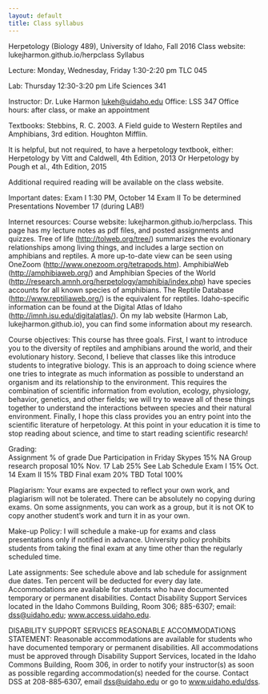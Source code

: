 ```yaml
---
layout: default
title: Class syllabus
---
```


Herpetology (Biology 489), University of Idaho, Fall 2016
Class website: lukejharmon.github.io/herpclass
Syllabus

Lecture:	Monday, Wednesday, Friday
	1:30-2:20 pm
	TLC 045

Lab:	Thursday
	12:30-3:20 pm
	Life Sciences 341

Instructor:	Dr. Luke Harmon
	lukeh@uidaho.edu
	Office: LSS 347
	Office hours: after class, or make an appointment

Textbooks:
Stebbins, R. C. 2003. A Field guide to Western Reptiles and Amphibians, 3rd edition. Houghton Mifflin.

It is helpful, but not required, to have a herpetology textbook, either:
Herpetology by Vitt and Caldwell, 4th Edition, 2013
Or
Herpetology by Pough et al., 4th Edition, 2015

Additional required reading will be available on the class website.

Important dates:
Exam I	1:30 PM, October 14
Exam II	To be determined
Presentations	November 17 (during LAB!)

Internet resources:
   Course website: lukejharmon.github.io/herpclass. This page has my lecture notes as pdf files, and posted assignments and quizzes.
   Tree of life (http://tolweb.org/tree/) summarizes the evolutionary relationships among living things, and includes a large section on amphibians and reptiles. A more up-to-date view can be seen using OneZoom (http://www.onezoom.org/tetrapods.htm).
   AmphibiaWeb (http://amphibiaweb.org/) and Amphibian Species of the World (http://research.amnh.org/herpetology/amphibia/index.php) have species accounts for all known species of amphibians.  The Reptile Database (http://www.reptiliaweb.org/) is the equivalent for reptiles.
   Idaho-specific information can be found at the Digital Atlas of Idaho (http://imnh.isu.edu/digitalatlas/).
   On my lab website (Harmon Lab, lukejharmon.github.io), you can find some information about my research.

Course objectives:
This course has three goals.  First, I want to introduce you to the diversity of reptiles and amphibians around the world, and their evolutionary history.  Second, I believe that classes like this introduce students to integrative biology.  This is an approach to doing science where one tries to integrate as much information as possible to understand an organism and its relationship to the environment. This requires the combination of scientific information from evolution, ecology, physiology, behavior, genetics, and other fields; we will try to weave all of these things together to understand the interactions between species and their natural environment. Finally, I hope this class provides you an entry point into the scientific literature of herpetology. At this point in your education it is time to stop reading about science, and time to start reading scientific research!

Grading: 	
	Assignment	% of grade	Due
	Participation in Friday Skypes	15%	NA
	Group research proposal 	10%	Nov. 17
	Lab	25%	See Lab Schedule
	Exam I	15%	Oct. 14
	Exam II	15%	TBD
	Final exam 	20%	TBD
	Total	100%

Plagiarism:
Your exams are expected to reflect your own work, and plagiarism will not be tolerated.  There can be absolutely no copying during exams.  On some assignments, you can work as a group, but it is not OK to copy another student’s work and turn it in as your own.

Make-up Policy:
I will schedule a make-up for exams and class presentations only if notified in advance.  University policy prohibits students from taking the final exam at any time other than the regularly scheduled time.

Late assignments:
See schedule above and lab schedule for assignment due dates. Ten percent will be deducted for every day late.
Accommodations are available for students who have documented temporary or permanent disabilities.  Contact Disability Support Services located in the Idaho Commons Building, Room 306; 885-6307; email: dss@uidaho.edu; www.access.uidaho.edu.



DISABILITY SUPPORT SERVICES REASONABLE ACCOMMODATIONS STATEMENT:
Reasonable accommodations are available for students who have documented temporary or permanent disabilities. All accommodations must be approved through Disability Support Services, located in the Idaho Commons Building, Room 306, in order to notify your instructor(s) as soon as possible regarding accommodation(s) needed for the course. Contact DSS at 208-885‐6307, email dss@uidaho.edu or go to www.uidaho.edu/dss.
